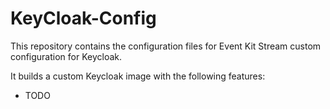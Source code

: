 # KeyCloak-Config

This repository contains the configuration files for Event Kit Stream custom configuration for Keycloak.

It builds a custom Keycloak image with the following features:

- TODO

